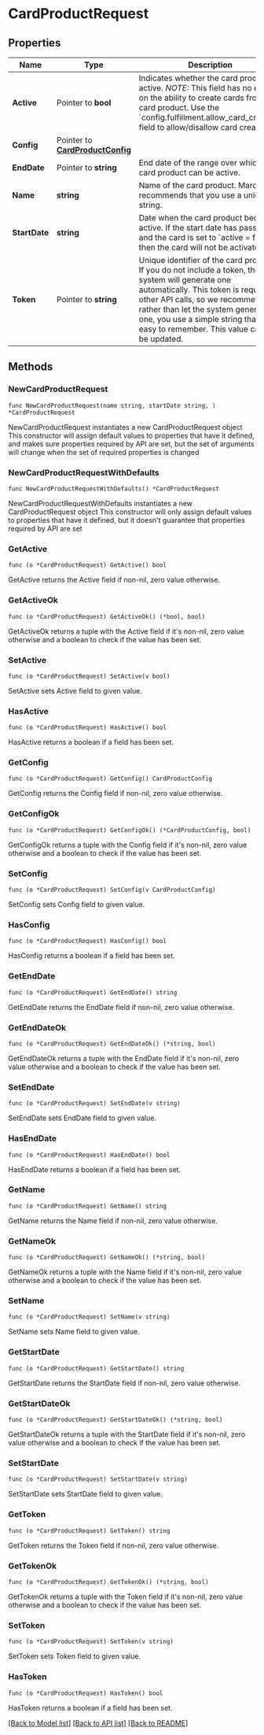 # CardProductRequest

## Properties

Name | Type | Description | Notes
------------ | ------------- | ------------- | -------------
**Active** | Pointer to **bool** | Indicates whether the card product is active.  *NOTE:* This field has no effect on the ability to create cards from this card product. Use the &#x60;config.fulfillment.allow_card_creation&#x60; field to allow/disallow card creation. | [optional] [default to false]
**Config** | Pointer to [**CardProductConfig**](CardProductConfig.md) |  | [optional] 
**EndDate** | Pointer to **string** | End date of the range over which the card product can be active. | [optional] 
**Name** | **string** | Name of the card product. Marqeta recommends that you use a unique string. | 
**StartDate** | **string** | Date when the card product becomes active. If the start date has passed and the card is set to &#x60;active &#x3D; false&#x60;, then the card will not be activated. | 
**Token** | Pointer to **string** | Unique identifier of the card product.  If you do not include a token, the system will generate one automatically. This token is required in other API calls, so we recommend that rather than let the system generate one, you use a simple string that is easy to remember. This value cannot be updated. | [optional] 

## Methods

### NewCardProductRequest

`func NewCardProductRequest(name string, startDate string, ) *CardProductRequest`

NewCardProductRequest instantiates a new CardProductRequest object
This constructor will assign default values to properties that have it defined,
and makes sure properties required by API are set, but the set of arguments
will change when the set of required properties is changed

### NewCardProductRequestWithDefaults

`func NewCardProductRequestWithDefaults() *CardProductRequest`

NewCardProductRequestWithDefaults instantiates a new CardProductRequest object
This constructor will only assign default values to properties that have it defined,
but it doesn't guarantee that properties required by API are set

### GetActive

`func (o *CardProductRequest) GetActive() bool`

GetActive returns the Active field if non-nil, zero value otherwise.

### GetActiveOk

`func (o *CardProductRequest) GetActiveOk() (*bool, bool)`

GetActiveOk returns a tuple with the Active field if it's non-nil, zero value otherwise
and a boolean to check if the value has been set.

### SetActive

`func (o *CardProductRequest) SetActive(v bool)`

SetActive sets Active field to given value.

### HasActive

`func (o *CardProductRequest) HasActive() bool`

HasActive returns a boolean if a field has been set.

### GetConfig

`func (o *CardProductRequest) GetConfig() CardProductConfig`

GetConfig returns the Config field if non-nil, zero value otherwise.

### GetConfigOk

`func (o *CardProductRequest) GetConfigOk() (*CardProductConfig, bool)`

GetConfigOk returns a tuple with the Config field if it's non-nil, zero value otherwise
and a boolean to check if the value has been set.

### SetConfig

`func (o *CardProductRequest) SetConfig(v CardProductConfig)`

SetConfig sets Config field to given value.

### HasConfig

`func (o *CardProductRequest) HasConfig() bool`

HasConfig returns a boolean if a field has been set.

### GetEndDate

`func (o *CardProductRequest) GetEndDate() string`

GetEndDate returns the EndDate field if non-nil, zero value otherwise.

### GetEndDateOk

`func (o *CardProductRequest) GetEndDateOk() (*string, bool)`

GetEndDateOk returns a tuple with the EndDate field if it's non-nil, zero value otherwise
and a boolean to check if the value has been set.

### SetEndDate

`func (o *CardProductRequest) SetEndDate(v string)`

SetEndDate sets EndDate field to given value.

### HasEndDate

`func (o *CardProductRequest) HasEndDate() bool`

HasEndDate returns a boolean if a field has been set.

### GetName

`func (o *CardProductRequest) GetName() string`

GetName returns the Name field if non-nil, zero value otherwise.

### GetNameOk

`func (o *CardProductRequest) GetNameOk() (*string, bool)`

GetNameOk returns a tuple with the Name field if it's non-nil, zero value otherwise
and a boolean to check if the value has been set.

### SetName

`func (o *CardProductRequest) SetName(v string)`

SetName sets Name field to given value.


### GetStartDate

`func (o *CardProductRequest) GetStartDate() string`

GetStartDate returns the StartDate field if non-nil, zero value otherwise.

### GetStartDateOk

`func (o *CardProductRequest) GetStartDateOk() (*string, bool)`

GetStartDateOk returns a tuple with the StartDate field if it's non-nil, zero value otherwise
and a boolean to check if the value has been set.

### SetStartDate

`func (o *CardProductRequest) SetStartDate(v string)`

SetStartDate sets StartDate field to given value.


### GetToken

`func (o *CardProductRequest) GetToken() string`

GetToken returns the Token field if non-nil, zero value otherwise.

### GetTokenOk

`func (o *CardProductRequest) GetTokenOk() (*string, bool)`

GetTokenOk returns a tuple with the Token field if it's non-nil, zero value otherwise
and a boolean to check if the value has been set.

### SetToken

`func (o *CardProductRequest) SetToken(v string)`

SetToken sets Token field to given value.

### HasToken

`func (o *CardProductRequest) HasToken() bool`

HasToken returns a boolean if a field has been set.


[[Back to Model list]](../README.md#documentation-for-models) [[Back to API list]](../README.md#documentation-for-api-endpoints) [[Back to README]](../README.md)


